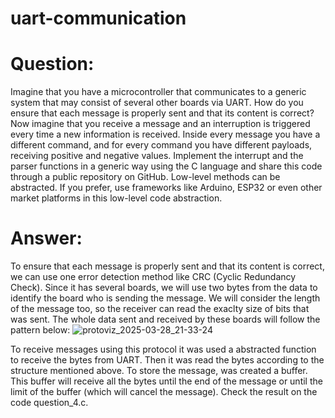 # uart-communication
# Question:
Imagine that you have a microcontroller that communicates to a generic system that may consist of several other boards via UART. 
How do you ensure that each message is properly sent and that its content is correct?
Now imagine that you receive a message and an interruption is triggered every time a new information is received. 
Inside every message you have a different command, and for every command you have different payloads, receiving positive and negative values.
Implement the interrupt and the parser functions in a generic way using the C language and share this code through a public repository on GitHub. 
Low-level methods can be abstracted. If you prefer, use frameworks like Arduino, ESP32 or even other market platforms in this low-level code abstraction.

# Answer:
To ensure that each message is properly sent and that its content is correct, we can use one error detection method like CRC (Cyclic Redundancy Check).
Since it has several boards, we will use two bytes from the data to identify the board who is sending the message. We will consider the length 
of the message too, so the receiver can read the exaclty size of bits that was sent. The whole data sent and received by these boards will follow the pattern below:
![protoviz_2025-03-28_21-33-24](https://github.com/user-attachments/assets/3eed8084-2822-40a5-bec1-803d91abeb5c)

To receive messages using this protocol it was used a abstracted function to receive the bytes from UART. 
Then it was read the bytes according to the structure mentioned above. To store the message, was created a buffer.
This buffer will receive all the bytes until the end of the message or until the limit of the buffer (which will cancel the message).
Check the result on the code question_4.c.
